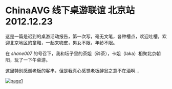 # ChinaAVG 线下桌游联谊 北京站 2012.12.23

这是一篇是迟到的桌游活动报告，第一次写，毫无文笔，各种槽点，欢迎吐槽，欢迎北京地区的童鞋，一起来嗨皮，男女不限，年龄不限。

在 *shane007* 的号召下，我和坛子里的茶姐（碎茶），卡姐（laka）相聚北京朝阳，玩了一下午桌游。

这里特别感谢老板的客串，但是我真心感觉老板醉翁之意不在酒啊...

[![page1](https://attachment.soulteary.com/2012/12/28/page1.png "page1")](https://attachment.soulteary.com/2012/12/28/page1.png)

